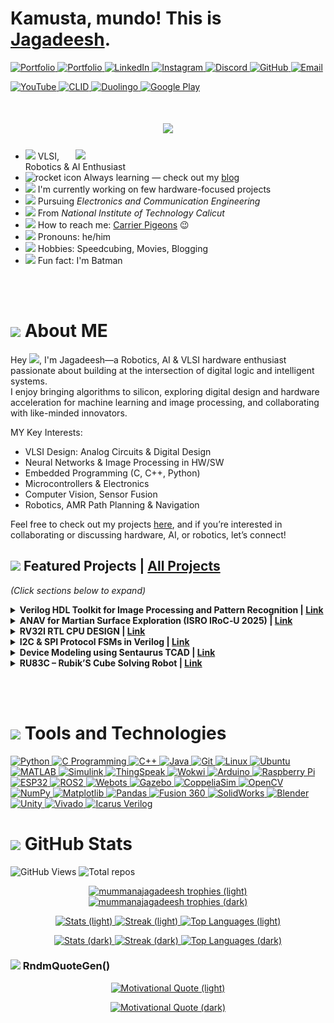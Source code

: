 # Kamusta, mundo! This is [Jagadeesh](https://mummanajagadeesh.github.io/). <!-- updated: 2025-08-02 20:25:08 IST -->

<!--# こんにちは、世界！これは [Jagadeesh](https://mummanajagadeesh.github.io/) です。-->

<p align="left">
  <a href="https://mummanajagadeesh.github.io/" target="_blank">
      <img src="https://img.shields.io/badge/Portfolio-2E8B57?style=flat-square&logo=Google-chrome&logoColor=white" alt="Portfolio"/>
  </a>
  <a href="https://mummanajagadeesh.github.io/blog/all" target="_blank">
      <img src="https://img.shields.io/badge/BLOG-000000?style=flat-square&logo=Google-chrome&logoColor=white" alt="Portfolio"/>
  </a>
  <a href="https://www.linkedin.com/in/jagadeeesh-mummana" target="_blank">
    <img src="https://img.shields.io/badge/LinkedIn-blue?style=flat-square&logo=linkedin" alt="LinkedIn"/>
  </a>
  <a href="https://www.instagram.com/jagadeesh__97__" target="_blank">
    <img src="https://img.shields.io/badge/Instagram-E4405F?style=flat-square&logo=instagram&logoColor=white" alt="Instagram"/>
  </a>
  <a href="https://discord.com/users/864753029030215690" target="_blank">
    <img src="https://img.shields.io/badge/Discord-7289DA?style=flat-square&logo=discord&logoColor=white" alt="Discord"/>
  </a>
  <a href="https://github.com/Mummanajagadeesh" target="_blank">
    <img src="https://img.shields.io/badge/GitHub-black?style=flat-square&logo=github" alt="GitHub"/>
  </a>
  <a href="mailto:mummanajagadeesh97@gmail.com" target="_blank">
    <img src="https://img.shields.io/badge/Email-D14836?style=flat-square&logo=gmail&logoColor=white" alt="Email"/>
  </a>
<!--   <a href="https://www.facebook.com/MJagadeesh97/" target="_blank">
    <img src="https://img.shields.io/badge/Facebook-1877F2?style=flat-square&logo=facebook&logoColor=white" alt="Facebook"/>
  </a>
  <a href="https://x.com/M_JAGADEESH97" target="_blank">
    <img src="https://img.shields.io/badge/Twitter-000000?style=flat-square&logo=x&logoColor=white" alt="X"/>
  </a> -->
</p>

<p align="left">
  <a href="https://www.youtube.com/@M_J_9_7" target="_blank">
    <img src="https://img.shields.io/badge/YouTube-FF0000?style=flat-square&logo=youtube&logoColor=white" alt="YouTube"/>
  </a>
  <a href="https://events.cubelelo.com/profile/24CLMUM001">
    <img src="https://m.media-amazon.com/images/S/aplus-media/sc/80b77cfa-c498-46e8-844c-3768a698d63a.__CR0,0,600,180_PT0_SX600_V1___.png" alt="CLID" width="70"/>
  </a>
  <a href="https://www.duolingo.com/profile/jagadeesh97">
    <img src="https://media.tenor.com/z168S__FUKcAAAAi/duolingo.gif" alt="Duolingo" width="40"/>
  </a>
  <a href="https://games.app.goo.gl/p1bNrgGSnMbK4hte9">
    <img src="https://www.svgrepo.com/show/303545/google-play-games-logo.svg" alt="Google Play" width="24"/>
  </a>
</p>



<!--<h1 align="center">
    <img src="https://readme-typing-svg.herokuapp.com/?font=Monaco&size=35&color=FF0000&center=true&vCenter=true&width=1000&height=120&duration=4000&lines=$+git+pull+life+--verbose;Fetching+latest+life+updates...;error:+merge+conflict+in+/mental/health;error:+insufficient+memory+to+process+workload;warning:+uncommitted+stress+found;Aborting...;Output:+%22404'd%22&repeat=false" />
</h1>-->


<h1 align="center">
    <img src="https://readme-typing-svg.herokuapp.com/?font=Monaco&size=35&color=FF0000&center=true&vCenter=true&width=500&height=70&duration=8000&lines=Hi_👋!;+I'm_Jagadeesh_ツ;" />
</h1>



<!-- <table>
  <tr>
    <td>
      <img src="https://i.pinimg.com/originals/3d/17/f4/3d17f46d3ea30dc0b94a9ff4a4d1a380.gif" width="400px">
    </td>
    <td>
      - <img src="https://images.emojiterra.com/google/noto-emoji/animated-emoji/1f916.gif" width="17px"> Robotics, AI & VLSI Enthusiast<br>
      - <img src="https://i.gifer.com/origin/4c/4c8423ace30594a2f80c07639d6885fd_w200.webp" width="20px"> I'm constantly learning<br>
      - <img src="https://mir-s3-cdn-cf.behance.net/project_modules/disp/91e44488262645.5ddbaf2895ce1.gif" width="20px"> I'm currently working on few robotics related projects<br>
      - <img src="https://media.tenor.com/tkpOfRTT21UAAAAi/flexed-biceps-joypixels.gif" width="20px"> Pursuing <em>Electronics and Communication Engineering</em><br>
      - <img src="https://media4.giphy.com/media/v1.Y2lkPTc5MGI3NjExdXhoNWhlMzdiczdvYzVndjVxdjF5bTgwdHlvaGJ1bWkzMTJwZGkxcSZlcD12MV9pbnRlcm5hbF9naWZfYnlfaWQmY3Q9cw/VGQh2JdmphZHUBT0Bi/giphy.webp" width="20px"> From <em>National Institute of Technology Calicut</em><br>
      - <img src="https://cdn.pixabay.com/animation/2023/10/03/13/08/13-08-01-15_512.gif" width="25px"> How to reach me: <a href="https://mummanajagadeesh.github.io/contact">Carrier Pigeons</a> 😉<br>
      - <img src="https://media.tenor.com/kDZWJ62n1mEAAAAj/emoji-emojis.gif" width="20px"> Pronouns: he/him<br>
      - <img src="https://cdn.pixabay.com/animation/2023/03/21/10/41/10-41-09-561_512.gif" width="20px"> 
        <!--Hobbies:
        <img src="https://i.pinimg.com/originals/e4/4a/5f/e44a5fb5dbaa4e48a5a09f42b63ad02e.gif" width="20px">,
        <img src="https://media1.giphy.com/media/v1.Y2lkPTc5MGI3NjExanFhMXVoN3VoMmt0Y3F3Ymdsc2kyOWdqM3Ixa3NrMzhoZ295dXByOSZlcD12MV9pbnRlcm5hbF9naWZfYnlfaWQmY3Q9cw/2Ygy0khwewLgMSYM0t/giphy.webp" width="15px">,
        <img src="https://media.tenor.com/U_xJRkSD54AAAAAi/abiera-origami.gif" width="15px"><br>-->


<!--<p align="center">
<table>
  <tr>
    <td>
      <img src="https://i.pinimg.com/originals/3d/17/f4/3d17f46d3ea30dc0b94a9ff4a4d1a380.gif" width="400px">
    </td>
    <td>
      <ul>
        <li><img src="https://images.emojiterra.com/google/noto-emoji/animated-emoji/1f916.gif" width="17px"> Robotics, AI & VLSI Enthusiast</li>
        <li><img src="https://i.gifer.com/origin/4c/4c8423ace30594a2f80c07639d6885fd_w200.webp" width="20px"> I'm constantly learning</li>
        <li><img src="https://mir-s3-cdn-cf.behance.net/project_modules/disp/91e44488262645.5ddbaf2895ce1.gif" width="20px"> I'm currently working on few robotics related projects</li>
        <li><img src="https://media.tenor.com/tkpOfRTT21UAAAAi/flexed-biceps-joypixels.gif" width="20px"> Pursuing <em>Electronics and Communication Engineering</em></li>
        <li><img src="https://media4.giphy.com/media/v1.Y2lkPTc5MGI3NjExdXhoNWhlMzdiczdvYzVndjVxdjF5bTgwdHlvaGJ1bWkzMTJwZGkxcSZlcD12MV9pbnRlcm5hbF9naWZfYnlfaWQmY3Q9cw/VGQh2JdmphZHUBT0Bi/giphy.webp" width="20px"> From <em>National Institute of Technology Calicut</em></li>
        <li><img src="https://cdn.pixabay.com/animation/2023/10/03/13/08/13-08-01-15_512.gif" width="25px"> How to reach me: <a href="https://mummanajagadeesh.github.io/contact">Carrier Pigeons</a> 😉</li>
        <li><img src="https://media.tenor.com/kDZWJ62n1mEAAAAj/emoji-emojis.gif" width="20px"> Pronouns: he/him</li>
        <li><img src="https://cdn.pixabay.com/animation/2023/03/21/10/41/10-41-09-561_512.gif" width="20px"> Hobbies: Speedcubing, Coding, Movies, Blogging</li>
        <li><img src="https://media1.giphy.com/media/v1.Y2lkPTc5MGI3NjExeGo0bDB3azFlMTF0ZTI2ZGMyMXNja3ZnaG9pZ2Z1MXc5ZWljM2xqbiZlcD12MV9pbnRlcm5hbF9naWZfYnlfaWQmY3Q9cw/3ohc19SFUdIJ0YQcLe/giphy.webp" width="20px"> Fun fact: I'm Batman</li>
      </ul>
    </td>
  </tr>
</table>
</p>-->

<p>
  <img src="https://i.pinimg.com/originals/3d/17/f4/3d17f46d3ea30dc0b94a9ff4a4d1a380.gif" width="400px" align="right">
</p>

<ul>
  <li><img src="https://images.emojiterra.com/google/noto-emoji/animated-emoji/1f916.gif" width="17px"> VLSI, Robotics & AI Enthusiast</li>
  <li><img src="https://i.gifer.com/origin/4c/4c8423ace30594a2f80c07639d6885fd_w200.webp" width="20px" alt="rocket icon"> Always learning — check out my <a href="https://mummanajagadeesh.github.io/blog/all">blog</a></li>
  <li><img src="https://mir-s3-cdn-cf.behance.net/project_modules/disp/91e44488262645.5ddbaf2895ce1.gif" width="20px"> I'm currently working on few hardware-focused projects</li>
  <li><img src="https://media.tenor.com/tkpOfRTT21UAAAAi/flexed-biceps-joypixels.gif" width="20px"> Pursuing <em>Electronics and Communication Engineering</em></li>
  <li><img src="https://media4.giphy.com/media/v1.Y2lkPTc5MGI3NjExdXhoNWhlMzdiczdvYzVndjVxdjF5bTgwdHlvaGJ1bWkzMTJwZGkxcSZlcD12MV9pbnRlcm5hbF9naWZfYnlfaWQmY3Q9cw/VGQh2JdmphZHUBT0Bi/giphy.webp" width="20px"> From <em>National Institute of Technology Calicut</em></li>
  <li><img src="https://cdn.pixabay.com/animation/2023/10/03/13/08/13-08-01-15_512.gif" width="25px"> How to reach me: <a href="https://mummanajagadeesh.github.io/contact">Carrier Pigeons</a> 😉</li>
  <li><img src="https://media.tenor.com/kDZWJ62n1mEAAAAj/emoji-emojis.gif" width="20px"> Pronouns: he/him</li>
  <li><img src="https://cdn.pixabay.com/animation/2023/03/21/10/41/10-41-09-561_512.gif" width="20px"> Hobbies: Speedcubing, Movies, Blogging</li>
  <li><img src="https://media1.giphy.com/media/v1.Y2lkPTc5MGI3NjExeGo0bDB3azFlMTF0ZTI2ZGMyMXNja3ZnaG9pZ2Z1MXc5ZWljM2xqbiZlcD12MV9pbnRlcm5hbF9naWZfYnlfaWQmY3Q9cw/3ohc19SFUdIJ0YQcLe/giphy.webp" width="20px"> Fun fact: I'm Batman</li>
</ul>

<!--$ git pull life --verbose
Fetching latest life updates...
error: merge conflict in /mental/health
error: insufficient memory to process workload
warning: uncommitted stress found
Aborting...
Output: "Fckdup"-->
<br><br>

# <img src="https://i.pinimg.com/originals/88/c0/8e/88c08e0221a17ea11b0e59341d2c0b7c.gif" width="40px"> About ME

Hey <img src="https://raw.githubusercontent.com/umenzi/umenzi/main/wave.gif" width="17px">, I'm Jagadeesh—a Robotics, AI & VLSI hardware enthusiast passionate about building at the intersection of digital logic and intelligent systems.  
I enjoy bringing algorithms to silicon, exploring digital design and hardware acceleration for machine learning and image processing, and collaborating with like-minded innovators.

MY Key Interests:
- VLSI Design: Analog Circuits & Digital Design
- Neural Networks & Image Processing in HW/SW
- Embedded Programming (C, C++, Python)
- Microcontrollers & Electronics
- Computer Vision, Sensor Fusion
- Robotics, AMR Path Planning & Navigation
  
Feel free to check out my projects [here](https://mummanajagadeesh.github.io/projects/), and if you’re interested in collaborating or discussing hardware, AI, or robotics, let’s connect!

## <img src="https://media2.giphy.com/media/v1.Y2lkPTc5MGI3NjExaDZyazBneGIxemh6OHBtdXVxb3JtcmhubzRxY2Jyc3hxNXhwZHhuaSZlcD12MV9pbnRlcm5hbF9naWZfYnlfaWQmY3Q9cw/qXp82ZL3eZbbTUrLyy/giphy.gif"  width="20px"> Featured Projects | [All Projects](https://mummanajagadeesh.github.io/projects/)

<em>(Click sections below to expand)</em>


<details>
<summary>
  <strong>
    Verilog HDL Toolkit for Image Processing and Pattern Recognition |
    <a href="https://mummanajagadeesh.github.io/projects/improve/subprojects" target="_blank">Link</a>
  </strong>
</summary>
<br>
  
<!-- **NeVer ImProVe-d — just MOVe-d on  ¯\\\_(ツ)_/¯**-->

> **" I tried to ImProVe, but NeVer really did — so I MOVe-d on ¯\\\_(ツ)_/¯ "**

<!-- **I tried to ImProVe, but NeVer really did — so I MOVe-d on ¯\\\_(ツ)_/¯** -->


<br><br>

<!-- Image Cards Table -->
<table>
  <tr>
    <td align="center">
      <a href="https://github.com/Mummanajagadeesh/ImProVe#gh-light-mode-only">
        <img src="./repos/improve-light.svg#gh-light-mode-only" alt="ImProVe GitHub repository card in light mode: Image processing algorithms" />
      </a>
      <a href="https://github.com/Mummanajagadeesh/ImProVe#gh-dark-mode-only">
        <img src="./repos/improve-dark.svg#gh-dark-mode-only" alt="ImProVe GitHub repository card in dark mode: Image processing algorithms" />
      </a>
    </td>
    <td align="center">
      <a href="https://github.com/Mummanajagadeesh/NeVer#gh-light-mode-only">
        <img src="./repos/never-light.svg#gh-light-mode-only" alt="NeVer GitHub repository card in light mode: Verilog-based neural network" />
      </a>
      <a href="https://github.com/Mummanajagadeesh/NeVer#gh-dark-mode-only">
        <img src="./repos/never-dark.svg#gh-dark-mode-only" alt="NeVer GitHub repository card in dark mode: Verilog-based neural network" />
      </a>
    </td>
  </tr>
</table>

<!-- Descriptions below -->
<br>

<p><strong>ImProVe</strong> – IMage PROcessing using VErilog: A collection of image processing algorithms implemented in Verilog, including geometric transformations, color space conversions, and other foundational operations.</p>

<p><strong>NeVer</strong> – NEural NEtwork on VERilog: A hardware-implemented multi-layer perceptron (MLP) neural network in Verilog for character recognition using EMNIST and MNIST datasets.</p>

<br>

<p><strong>MOVe</strong> – Math Ops in VErilog</p>


<!-- Image Cards Table -->
<table>
  <tr>
    <td align="center">
      <a href="https://github.com/Mummanajagadeesh/cordic-algorithm-verilog#gh-light-mode-only">
        <img src="./repos/cordic-algorithm-verilog-light.svg#gh-light-mode-only" alt="CORDIC Algorithm GitHub repository card in light mode: Trigonometric and root functions" />
      </a>
      <a href="https://github.com/Mummanajagadeesh/cordic-algorithm-verilog#gh-dark-mode-only">
        <img src="./repos/cordic-algorithm-verilog-dark.svg#gh-dark-mode-only" alt="CORDIC Algorithm GitHub repository card in dark mode: Trigonometric and root functions" />
      </a>
    </td>
    <td align="center">
      <a href="https://github.com/Mummanajagadeesh/systolic-array-matrix-multiplication#gh-light-mode-only">
        <img src="./repos/systolic-array-matrix-multiplication-light.svg#gh-light-mode-only" alt="Systolic Array Matrix Multiplication GitHub repository card in light mode: Hardware-optimized matrix multiplication" />
      </a>
      <a href="https://github.com/Mummanajagadeesh/systolic-array-matrix-multiplication#gh-dark-mode-only">
        <img src="./repos/systolic-array-matrix-multiplication-dark.svg#gh-dark-mode-only" alt="Systolic Array Matrix Multiplication GitHub repository card in dark mode: Hardware-optimized matrix multiplication" />
      </a>
    </td>
  </tr>
</table>

<!-- Light Mode Repo Card -->
<a href="https://github.com/Mummanajagadeesh/alternate-numerical-notations-for-riscv#gh-light-mode-only">
  <img src="./repos/alternate-numerical-notations-for-riscv-light.svg#gh-light-mode-only" alt="ImProVe Repo Card (light)" />
</a>

<!-- Dark Mode Repo Card -->
<a href="https://github.com/Mummanajagadeesh/alternate-numerical-notations-for-riscv#gh-dark-mode-only">
  <img src="./repos/alternate-numerical-notations-for-riscv-dark.svg#gh-dark-mode-only" alt="ImProVe Repo Card (dark)" />
</a>
<br>

<!-- Descriptions as bullet points -->
<br>

<ul>
  <li>
    <p><strong>CORDIC Algorithm</strong> – Implements Coordinate Rotation Digital Computer (CORDIC) algorithms in Verilog for efficient hardware-based calculation of sine, cosine, tangent, square root, magnitude, and more.</p>
  </li>
  <li>
    <p><strong>Systolic Array Matrix Multiplication</strong> – Verilog implementation of matrix multiplication using systolic arrays to enable parallel computation and hardware-level performance optimization. Each processing element leverages a Multiply-Accumulate (MAC) unit for core operations.</p>
  </li>
  <li>
    <p><strong>Multiply-Accumulate Unit</strong> – The MAC unit uses Booth’s algorithm for efficient signed multiplication and a Kogge-Stone adder for fast, parallel addition. Booth reduces operation count by encoding the multiplier, while Kogge-Stone ensures low-latency summation through parallel carry computation. Together, they enable compute-heavy multiply-accumulate operations in a compact and optimized form.</p>
  </li>
  <li>
    <p><strong>Posit Arithmetic (Python)</strong> – Currently using fixed-point arithmetic; considering Posit as an alternative to IEEE 754 for better precision and dynamic range. Still working through the trade-off.</p>
  </li>
</ul>

<br>

<p><strong>Storage and Buffer Modules</strong></p>

<ul>
  <li>
    <p><strong>RAM1KB</strong> – A 1KB (1024 x 8-bit) memory module in Verilog with write-once locking for even addresses. Includes a randomized testbench.</p>
  </li>
  <li>
    <p><strong>FIFO Buffer</strong> – Not started. Planned as a synchronous FIFO with fixed depth, single clock domain, and standard full/empty flag logic.</p>
  </li>
</ul>


<br>


**Duration:** Individual, Ongoing  
**Tools:** Verilog (Icarus Verilog, Xilinx Vivado) | Python (OpenCV, NumPy, Tkinter) | Scripting (TCL, Perl)

- **Designed `image processing algorithms` (e.g., edge detection, geometric & color transforms, noise reduction) in Verilog, utilizing `hardware optimized math` techniques to maximize computational efficiency. These algorithms were fine-tuned for `low-latency` preprocessing in embedded vision SoCs.**

- **Implemented a `64-bit 3-layer perceptron` (`MLP 784-256-128-62`, `~242k params`) for Extended-MNIST Character Recognition (`62 classes, ∼124k samples`) using an FSM-controlled neural network in Verilog. This implementation achieved `>90% training accuracy` (`>75% simulation accuracy`) with `~1.5s inference latency` (in simulation). A full end-to-end preprocessing and inference workflow was developed.**

- **Automated model `inference` and `performance metric` evaluation via Tcl/Perl scripts (executing Python and Icarus Verilog commands). Additionally, a real-time Tkinter GUI was created for test user input.**

- **Now working on a lightweight CNN accelerator for `image classification` on `CIFAR-10`, with a focus on making it hardware-friendly**



</details>

<details>  
<summary>  
  <strong>  
    ANAV for Martian Surface Exploration (ISRO IRoC‑U 2025) |  
    <a href="https://mummanajagadeesh.github.io/projects/isro-anav/" target="_blank">Link</a>  
  </strong>  
</summary>  

<br><br>
<!-- Light Mode Repo Card -->
<a href="https://github.com/Mummanajagadeesh/isro_ros2#gh-light-mode-only">
  <img src="./repos/isro_ros2-light.svg#gh-light-mode-only" alt="ImProVe Repo Card (light)" />
</a>

<!-- Dark Mode Repo Card -->
<a href="https://github.com/Mummanajagadeesh/isro_ros2#gh-dark-mode-only">
  <img src="./repos/isro_ros2-dark.svg#gh-dark-mode-only" alt="ImProVe Repo Card (dark)" />
</a>
<br>

<br>

**Duration:** Team-based (ISRO RIG), Ongoing
**Tools:** Jetson Nano | Pixhawk | RealSense D435i | ESP32 (ESP‑Now) | VINS‑Fusion | ROS2

* **Built a `<2kg autonomous quadrotor>` for `GNSS-denied environments`, capable of `real-time mapping`, `navigation`, and `safe-zone detection` with zero manual intervention; Jetson Nano was used for onboard compute and Pixhawk handled flight control.**

* **Calibrated ESCs and implemented `embedded power distribution` via BEC module to ensure stable regulation for compute/sensing; integrated barometer and external optical flow sensor with Pixhawk for redundancy in low-texture or drifting conditions.**

* **Fused stereo-IMU data from `Intel RealSense D435i` using `VINS-Fusion` on `ROS2`, achieving `<5cm drift` over \~5m; transmitted real-time telemetry using ESP32 modules (`ESP‑Now`); autonomously landed on `obstacle-free 1.5×1.5m` zones with `<15° slopes`.**

</details>

<details>
<summary>
  <strong>
    RV32I RTL CPU DESIGN |
    <a href="https://mummanajagadeesh.github.io/projects/rose" target="_blank">Link</a>
  </strong>
</summary>
  
<br><br>
<!-- Light Mode Repo Card -->
<a href="https://github.com/Mummanajagadeesh/RoSe#gh-light-mode-only">
  <img src="./repos/rose-light.svg#gh-light-mode-only" alt="ImProVe Repo Card (light)" />
</a>

<!-- Dark Mode Repo Card -->
<a href="https://github.com/Mummanajagadeesh/Rose#gh-dark-mode-only">
  <img src="./repos/rose-dark.svg#gh-dark-mode-only" alt="ImProVe Repo Card (dark)" />
</a>
<br>

<br>


**Duration:** Individual, Ongoing  
**Tools:** Verilog (Icarus Verilog) | TL-Verilog (Makerchip) 

- **Implemented a fully synthesizable RV32I RISC-V core** in TL-Verilog with a single-stage pipeline, supporting all base integer instructions and immediate formats (I, S, B, U, J).

- **Developed a test program summing integers 1 to 9**, verified correct ALU operations, branching, and control flow within 50 simulation cycles, with pass/fail status stored in registers `x30` and `x31`.

- **Designed a 32-register file with dual-read and single-write ports**, enforcing write-disable on register `x0`, and integrated instruction decode logic handling opcode, funct3, and funct7 fields.

- **Implemented comprehensive ALU supporting arithmetic, logic, shifts, and comparisons**, with immediate extraction and flexible program counter update logic including branch and jump target calculation.

- **Enabled simulation and debugging via Makerchip integration** using `m4+cpu_viz()`, with waveform visualization and automated test validation through register monitoring.

</details>

<details>
<summary>
  <strong>
    I2C & SPI Protocol FSMs in Verilog | 
        <a href="https://mummanajagadeesh.github.io/protocols/" target="_blank">Link</a>
  </strong>
</summary>
  
<br><br>
<table>
  <tr>
    <td align="center">
      <a href="https://github.com/Mummanajagadeesh/SPI-protocol-verilog#gh-light-mode-only">
        <img src="./repos/spi-protocol-verilog-light.svg#gh-light-mode-only" alt="SPI Protocol in Verilog (light mode)" />
      </a>
      <a href="https://github.com/Mummanajagadeesh/SPI-protocol-verilog#gh-dark-mode-only">
        <img src="./repos/spi-protocol-verilog-dark.svg#gh-dark-mode-only" alt="SPI Protocol in Verilog (dark mode)" />
      </a>
    </td>
    <td align="center">
      <a href="https://github.com/Mummanajagadeesh/I2C-protocol-verilog#gh-light-mode-only">
        <img src="./repos/i2c-protocol-verilog-light.svg#gh-light-mode-only" alt="I2C Protocol in Verilog (light mode)" />
      </a>
      <a href="https://github.com/Mummanajagadeesh/I2C-protocol-verilog#gh-dark-mode-only">
        <img src="./repos/i2c-protocol-verilog-dark.svg#gh-dark-mode-only" alt="I2C Protocol in Verilog (dark mode)" />
      </a>
    </td>
  </tr>
</table>

<br>

<br>

Designed I2C with a single-master, multi-slave configuration supporting clock stretching and configurable delays; SPI supports modes 0–3 via CPOL/CPHA, performs single 8-bit full-duplex transfers, and allows clock frequency scaling through a divider

</details>


<details>
<summary>
  <strong>
    Device Modeling using Sentaurus TCAD | 
        <a href="https://github.com/Mummanajagadeesh/TCAD-PROJECTS/" target="_blank">Link</a>
  </strong>
</summary>
  
<br><br>
<!-- Light Mode Repo Card -->
<a href="https://github.com/Mummanajagadeesh/TCAD-PROJECTS#gh-light-mode-only">
  <img src="./repos/tcad-projects-light.svg#gh-light-mode-only" alt="ImProVe Repo Card (light)" />
</a>

<!-- Dark Mode Repo Card -->
<a href="https://github.com/Mummanajagadeesh/TCAD-PROJECTS#gh-dark-mode-only">
  <img src="./repos/tcad-projects-dark.svg#gh-dark-mode-only" alt="ImProVe Repo Card (dark)" />
</a>
<br>

<br>

Designed and simulated semiconductor structures (N-resistor, PN diode, NMOS) using Sentaurus TCAD; explored effects of doping, geometry, and physical models through process setup, simulation scripting, and visual analysis of internal device behavior

</details>



<details>
<summary>
  <strong>
    RU83C – Rubik’S Cube Solving Robot |
    <a href="https://mummanajagadeesh.github.io/projects/rubec/" target="_blank">Link</a>
  </strong>
</summary>


<br><br>
<!-- Light Mode Repo Card -->
<table>
  <tr>
    <td align="center">
      <a href="https://github.com/Mummanajagadeesh/RUBEC#gh-light-mode-only">
        <img src="./repos/ru83c-light.svg#gh-light-mode-only" alt="RUBEC Repo Card (light)" />
      </a>
      <a href="https://github.com/Mummanajagadeesh/RU83C#gh-dark-mode-only">
        <img src="./repos/ru83c-dark.svg#gh-dark-mode-only" alt="RUBEC Repo Card (dark)" />
      </a>
    </td>
    <td align="center">
      <a href="https://github.com/Mummanajagadeesh/V-RU81K5CU83#gh-light-mode-only">
        <img src="./repos/v-ru81k5cu83-light.svg#gh-light-mode-only" alt="V-RU81K5CU83 Repo Card (light)" />
      </a>
      <a href="https://github.com/Mummanajagadeesh/V-RU81K5CU83#gh-dark-mode-only">
        <img src="./repos/v-ru81k5cu83-dark.svg#gh-dark-mode-only" alt="V-RU81K5CU83 Repo Card (dark)" />
      </a>
    </td>
  </tr>
</table>




A vision-guided, algorithm-driven robot that solves the Rubik’s Cube with precision using Kociemba’s two-phase algorithm for optimal move sequences, developed in Unity3D with C# scripting

</details>

<br><br>

# <img src="https://cdn.pixabay.com/animation/2023/05/16/19/08/19-08-28-374_512.gif" width="40px"> Tools and Technologies

<p align="left">
  <a href="https://www.python.org" target="_blank">
    <img height="30" src="https://custom-icon-badges.demolab.com/badge/Python-red.svg?logo=PYTHON_MJ97" alt="Python"/>
  </a>
  <a href="https://www.cprogramming.com/" target="_blank">
    <img height="30" src="https://custom-icon-badges.demolab.com/badge/C-grey.svg?logo=C_MJ97" alt="C Programming"/>
  </a>
  <a href="https://www.w3schools.com/cpp/" target="_blank">
    <img height="30" src="https://custom-icon-badges.demolab.com/badge/C++-blueviolet.svg?logo=CPP_MJ97" alt="C++"/>
  </a>
  <a href="https://www.java.com" target="_blank">
    <img height="30" src="https://custom-icon-badges.demolab.com/badge/Java-white.svg?logo=JAVA_MJ97" alt="Java"/>
  </a>
  <a href="https://git-scm.com/" target="_blank">
    <img height="30" src="https://custom-icon-badges.demolab.com/badge/Git-black.svg?logo=GIT_MJ97" alt="Git"/>
  </a>
  <a href="https://www.linux.org/" target="_blank">
    <img height="30" src="https://custom-icon-badges.demolab.com/badge/Linux-black.svg?logo=TUX_MJ97" alt="Linux"/>
  </a>
  <a href="https://ubuntu.com/" target="_blank">
    <img height="30" src="https://custom-icon-badges.demolab.com/badge/Ubuntu-blue.svg?logo=UBUNTU_MJ97" alt="Ubuntu"/>
  </a>
  <a href="https://www.mathworks.com/products/matlab.html" target="_blank">
    <img height="30" src="https://custom-icon-badges.demolab.com/badge/MATLAB-yellow.svg?logo=MATLAB_MJ97" alt="MATLAB"/>
  </a>
  <a href="https://www.mathworks.com/products/simulink.html" target="_blank">
    <img height="30" src="https://custom-icon-badges.demolab.com/badge/Simulink-blue.svg?logo=SIMULINK_MJ97" alt="Simulink"/>
  </a>
  <a href="https://thingspeak.com/" target="_blank">
    <img height="30" src="https://custom-icon-badges.demolab.com/badge/ThingSpeak-blue.svg?logo=THINGSPEAK_MJ97" alt="ThingSpeak"/>
  </a>
  <a href="https://wokwi.com/" target="_blank">
    <img height="30" src="https://custom-icon-badges.demolab.com/badge/Wokwi-green.svg?logo=WOKWI_MJ97" alt="Wokwi"/>
  </a>
  <a href="https://www.arduino.cc/" target="_blank">
    <img height="30" src="https://custom-icon-badges.demolab.com/badge/Arduino-teal.svg?logo=ARDUINO_MJ97" alt="Arduino"/>
  </a>
  <a href="https://www.raspberrypi.org/" target="_blank">
    <img height="30" src="https://custom-icon-badges.demolab.com/badge/RaspberryPi-darkgreen.svg?logo=RASP_MJ97" alt="Raspberry Pi"/>
  </a>
  <a href="https://espressif.com/" target="_blank">
    <img height="30" src="https://custom-icon-badges.demolab.com/badge/ESP32-darkblue.svg?logo=ESP_MJ97" alt="ESP32"/>
  </a>
  <a href="https://www.ros.org/" target="_blank">
    <img height="30" src="https://custom-icon-badges.demolab.com/badge/ROS2-purple.svg?logo=ROS2_MJ97" alt="ROS2"/>
  </a>
  <a href="https://cyberbotics.com/" target="_blank">
    <img height="30" src="https://custom-icon-badges.demolab.com/badge/Webots-lightblue.svg?logo=WEBOTS_MJ97" alt="Webots"/>
  </a>
  <a href="http://gazebosim.org/" target="_blank">
    <img height="30" src="https://custom-icon-badges.demolab.com/badge/Gazebo-grey.svg?logo=GAZEBO_MJ97" alt="Gazebo"/>
  </a>
  <a href="https://www.coppeliarobotics.com/" target="_blank">
    <img height="30" src="https://custom-icon-badges.demolab.com/badge/CoppeliaSim-pink.svg?logo=VREP_MJ97" alt="CoppeliaSim"/>
  </a>
  <a href="https://opencv.org/" target="_blank">
    <img height="30" src="https://custom-icon-badges.demolab.com/badge/OpenCV-green.svg?logo=OPENCV_MJ97" alt="OpenCV"/>
  </a>
  <a href="https://numpy.org/" target="_blank">
    <img height="30" src="https://custom-icon-badges.demolab.com/badge/NumPy-blue.svg?logo=NUMPY_MJ97" alt="NumPy"/>
  </a>
  <a href="https://matplotlib.org/" target="_blank">
    <img height="30" src="https://custom-icon-badges.demolab.com/badge/Matplotlib-purple.svg?logo=MATPLOTLIB_MJ97" alt="Matplotlib"/>
  </a>
  <a href="https://pandas.pydata.org/" target="_blank">
    <img height="30" src="https://custom-icon-badges.demolab.com/badge/Pandas-white.svg?logo=PANDAS_MJ97" alt="Pandas"/>
  </a>
  <a href="https://www.autodesk.com/products/fusion-360/overview" target="_blank">
    <img height="30" src="https://custom-icon-badges.demolab.com/badge/Fusion360-blue.svg?logo=FUSION360_MJ97" alt="Fusion 360"/>
  </a>
  <a href="https://www.solidworks.com/" target="_blank">
    <img height="30" src="https://custom-icon-badges.demolab.com/badge/SolidWorks-white.svg?logo=SW_MJ97" alt="SolidWorks"/>
  </a>
  <a href="https://www.blender.org/" target="_blank">
    <img height="30" src="https://custom-icon-badges.demolab.com/badge/Blender-black.svg?logo=BLENDER_MJ97" alt="Blender"/>
  </a>
  <a href="https://unity.com/" target="_blank">
    <img height="30" src="https://custom-icon-badges.demolab.com/badge/Unity-white.svg?logo=UNITY_MJ97" alt="Unity"/>
  </a>
  <a href="https://www.amd.com/en/products/software/adaptive-socs-and-fpgas/vivado.html" target="_blank">
    <img height="30" src="https://custom-icon-badges.demolab.com/badge/Vivado-purple.svg?logo=VIVADO_MJ97" alt="Vivado"/>
  </a>
  <a href="https://bleyer.org/icarus/" target="_blank">
    <img height="30" src="https://custom-icon-badges.demolab.com/badge/Icarus-vermilion.svg?logo=ICARUS_MJ97" alt="Icarus Verilog"/>
  </a>
</p>




# <img src="https://ugokawaii.com/wp-content/uploads/2022/08/increase.gif" width="40px"> GitHub Stats</h1>

![GitHub Views](https://komarev.com/ghpvc/?username=Mummanajagadeesh)
![Total repos](https://github-readme-stats-mummanajagadeesh.vercel.app/api/total-repos)


<p align="center">
  <!-- Light mode trophy -->
  <a href="https://github.com/ryo-ma/github-profile-trophy#gh-light-mode-only">
    <img src="https://github-profile-trophy.vercel.app/?username=mummanajagadeesh&hide_border=true&column=5&row=2&theme=flat&no-frame=true#gh-light-mode-only" alt="mummanajagadeesh trophies (light)" />
  </a>

  <!-- Dark mode trophy -->
  <a href="https://github.com/ryo-ma/github-profile-trophy#gh-dark-mode-only">
    <img src="https://github-profile-trophy.vercel.app/?username=mummanajagadeesh&hide_border=true&column=5&row=2&theme=radical&no-frame=true#gh-dark-mode-only" alt="mummanajagadeesh trophies (dark)" />
  </a>
</p>


<!--[![Activity graph](https://github-readme-activity-graph.vercel.app/graph?username=Mummanajagadeesh&theme=radical&count_private=true&include_all_commits=true)](https://github.com/Mummanajagadeesh/github-readme-activity-graph)-->
<!--![](http://github-profile-summary-cards.vercel.app/api/cards/profile-details?username=Mummanajagadeesh&theme=radical&count_private=true&include_all_commits=true)-->
<!--![](http://github-profile-summary-cards.vercel.app/api/cards/repos-per-language?username=Mummanajagadeesh&theme=radical&count_private=true&include_all_commits=true)
![](http://github-profile-summary-cards.vercel.app/api/cards/most-commit-language?username=Mummanajagadeesh&theme=radical&count_private=true&include_all_commits=true)-->

<!-- Light Mode -->
<a href="https://github.com/Mummanajagadeesh#gh-light-mode-only">
  <p align="center">
    <img src="https://github-profile-summary-cards.vercel.app/api/cards/stats?username=Mummanajagadeesh&theme=default&count_private=true&include_all_commits=true&Cache-Control=no-cache#gh-light-mode-only" alt="Stats (light)" width="32%">
    <img src="https://github-readme-streak-stats.herokuapp.com/?user=Mummanajagadeesh&theme=default&count_private=true&include_all_commits=true&hide_border=true&Cache-Control=no-cache#gh-light-mode-only" alt="Streak (light)" width="32%">
    <img src="https://github-readme-stats-mummanajagadeesh.vercel.app/api/top-langs/?username=Mummanajagadeesh&theme=default&show_icons=true&hide_border=true&layout=compact&count_private=true&exclude_repo=V-RU81K5CU83,Mummanajagadeesh.github.io,site,blog-,blog--,blogs,geeky-hugo,ORIGO2K25,hugo-theme-dream&hide=powershell&include_all_commits=true&cache_seconds=1#gh-light-mode-only" alt="Top Languages (light)" width="32%">
  </p>
</a>

<!-- Dark Mode -->
<a href="https://github.com/Mummanajagadeesh#gh-dark-mode-only">
  <p align="center">
    <img src="https://github-profile-summary-cards.vercel.app/api/cards/stats?username=Mummanajagadeesh&theme=radical&count_private=true&include_all_commits=true&Cache-Control=no-cache#gh-dark-mode-only" alt="Stats (dark)" width="32%">
    <img src="https://github-readme-streak-stats.herokuapp.com/?user=Mummanajagadeesh&theme=radical&count_private=true&include_all_commits=true&hide_border=true&Cache-Control=no-cache#gh-dark-mode-only" alt="Streak (dark)" width="32%">
    <img src="https://github-readme-stats-mummanajagadeesh.vercel.app/api/top-langs/?username=Mummanajagadeesh&theme=radical&show_icons=true&hide_border=true&layout=compact&count_private=true&exclude_repo=V-RU81K5CU83,Mummanajagadeesh.github.io,site,blog-,blog--,blogs,geeky-hugo,ORIGO2K25,hugo-theme-dream,I2C-protocol-verilog,TrafficLightController-verilog,NeVer&hide=powershell,gnuplot,c%23,html&include_all_commits=true&cache_seconds=1#gh-dark-mode-only" alt="Top Languages (dark)" width="32%">
  </p>
</a>


<!--![Quote](https://github-readme-quotes-bay.vercel.app/quote?theme=radical?quotesUrl=https://github.com/Mummanajagadeesh/Mummanajagadeesh/blob/414cabe06e68275172913e1e4468c60819de8972/assets/quotes.json)
![Quote](https://github-readme-quotes-bay.vercel.app/quote?theme=radical&quotesUrl=https://github.com/Mummanajagadeesh/Mummanajagadeesh/blob/414cabe06e68275172913e1e4468c60819de8972/assets/quotes.json)-->

### <img src="https://i.pinimg.com/originals/7d/44/8f/7d448f92a799d52054a8c261fb903a98.gif" width="30px"> RndmQuoteGen()

<!-- Light Mode Quote -->
<p align="center">
  <a href="https://github.com/Mummanajagadeesh#gh-light-mode-only">
    <img src="https://github-readme-quotes-bay.vercel.app/quote?quoteCategory=motivational&theme=light#gh-light-mode-only" alt="Motivational Quote (light)" />
  </a>
</p>

<!-- Dark Mode Quote -->
<p align="center">
  <a href="https://github.com/Mummanajagadeesh#gh-dark-mode-only">
    <img src="https://github-readme-quotes-bay.vercel.app/quote?quoteCategory=motivational&theme=radical#gh-dark-mode-only" alt="Motivational Quote (dark)" />
  </a>
</p>


<!--Feel free to reach out if you have any questions or if you'd like to collaborate on a project. I'm always open to learning and trying out new things!

# ありがとう
Thanks for stopping by! :)-->

<!--![snake gif](https://github.com/Mummanajagadeesh/Mummanajagadeesh/blob/output/github-contribution-grid-snake.gif)
Run workflows in actions and refresh-->
<!-- GIFS: gif1.gif, gif2.gif, gif3.gif -->

<!--
```bash
rpicam-vid -t 0 -n --codec libav --libav-format mpegts -o - | cvlc stream:///dev/stdin --sout '#rtp{sdp=rtsp://:8554/stream1}'
```

```bash
rtsp://172.16.33.104:8554/stream1
```

```bash
rpicam-vid -t 0 -n --codec libav --framerate 30 --bitrate 2000000 --inline --profile baseline --level 4.2 --libav-format mpegts -o - | cvlc --network-caching=100 --rtsp-tcp=0 stream:///dev/stdin --sout '#rtp{sdp=rtsp://:8554/stream1}'
```
-->
